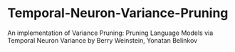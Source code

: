 # Temporal-Neuron-Variance-Pruning
An implementation of Variance Pruning: Pruning Language Models via Temporal Neuron Variance by Berry Weinstein, Yonatan Belinkov
